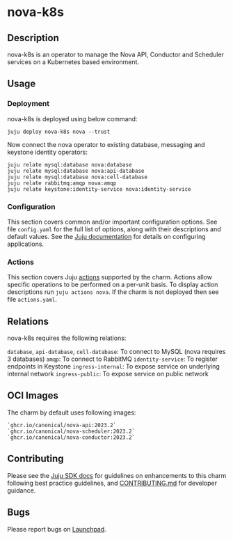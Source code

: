 # nova-k8s

## Description

nova-k8s is an operator to manage the Nova API, Conductor and Scheduler
services on a Kubernetes based environment.

## Usage

### Deployment

nova-k8s is deployed using below command:

    juju deploy nova-k8s nova --trust

Now connect the nova operator to existing database,
messaging and keystone identity operators:

    juju relate mysql:database nova:database
    juju relate mysql:database nova:api-database
    juju relate mysql:database nova:cell-database
    juju relate rabbitmq:amqp nova:amqp
    juju relate keystone:identity-service nova:identity-service

### Configuration

This section covers common and/or important configuration options. See file
`config.yaml` for the full list of options, along with their descriptions and
default values. See the [Juju documentation][juju-docs-config-apps] for details
on configuring applications.

### Actions

This section covers Juju [actions][juju-docs-actions] supported by the charm.
Actions allow specific operations to be performed on a per-unit basis. To
display action descriptions run `juju actions nova`. If the charm is not
deployed then see file `actions.yaml`.

## Relations

nova-k8s requires the following relations:

`database`, `api-database`, `cell-database`: To connect to MySQL (nova requires 3 databases)
`amqp`: To connect to RabbitMQ
`identity-service`: To register endpoints in Keystone
`ingress-internal`: To expose service on underlying internal network
`ingress-public`: To expose service on public network

## OCI Images

The charm by default uses following images:

    `ghcr.io/canonical/nova-api:2023.2`
    `ghcr.io/canonical/nova-scheduler:2023.2`
    `ghcr.io/canonical/nova-conductor:2023.2`

## Contributing

Please see the [Juju SDK docs](https://juju.is/docs/sdk) for guidelines
on enhancements to this charm following best practice guidelines, and
[CONTRIBUTING.md](contributors-guide) for developer guidance.

## Bugs

Please report bugs on [Launchpad][lp-bugs-charm-nova-k8s].

<!-- LINKS -->

[contributors-guide]: https://opendev.org/openstack/charm-nova-k8s/src/branch/main/CONTRIBUTING.md
[juju-docs-actions]: https://jaas.ai/docs/actions
[juju-docs-config-apps]: https://juju.is/docs/configuring-applications
[lp-bugs-charm-nova-k8s]: https://bugs.launchpad.net/charm-nova-k8s/+filebug

